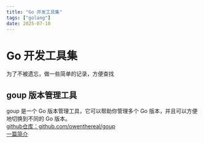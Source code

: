 ```yaml
---
title: "Go 开发工具集"
tags: ["golang"]
date: 2025-07-10
---
```


# Go 开发工具集
为了不被遗忘，做一些简单的记录，方便查找

## goup 版本管理工具

goup 是一个 Go 版本管理工具，它可以帮助你管理多个 Go 版本，并且可以方便地切换到不同的 Go 版本。  
[github仓库：github.com/owenthereal/goup](https://github.com/owenthereal/goup)  
[一篇简介](https://polarisxu.studygolang.com/posts/go/project/go-version-manager/)  
